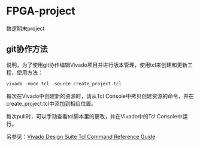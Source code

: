 # FPGA-project

数逻期末project

## git协作方法

说明，为了使用git协作编辑Vivado项目并进行版本管理，使用tcl来创建和更新工程，使用方法：

```powershell
vivado -mode tcl -source create_project.tcl
```

每次在Vivado中创建新的资源时，请从Tcl Console中拷贝创建资源的命令，并在create_project.tcl中添加到相应位置。

每次pull时，可以手动查看tcl脚本里的更改，并在Vivado中的Tcl Console中运行。

另参见：[Vivado Design Suite Tcl Command Reference Guide](https://docs.amd.com/r/en-US/ug835-vivado-tcl-commands)
